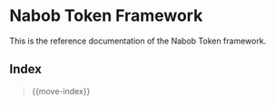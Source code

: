 # Nabob Token Framework

This is the reference documentation of the Nabob Token framework.

## Index

> {{move-index}}
